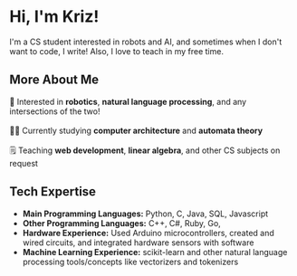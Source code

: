 # Hi, I'm Kriz! 
I'm a CS student interested in robots and AI, and sometimes when I don't want to code, I write! Also, I love to teach in my free time. 

## More About Me
:robot: Interested in **robotics**, **natural language processing**, and any intersections of the two!<br><br>
:woman_technologist: Currently studying **computer architecture** and **automata theory**<br><br>
:spiral_notepad: Teaching **web development**, **linear algebra**, and other CS subjects on request

## Tech Expertise
- **Main Programming Languages:** Python, C, Java, SQL, Javascript
- **Other Programming Languages:** C++, C#, Ruby, Go, 
- **Hardware Experience:** Used Arduino microcontrollers, created and wired circuits, and integrated hardware sensors with software
- **Machine Learning Experience:** scikit-learn and other natural language processing tools/concepts like vectorizers and tokenizers
